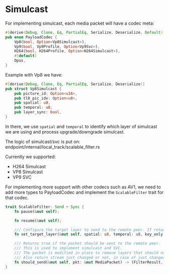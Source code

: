 # Simulcast

For implementing simulcast, each media packet will have a codec meta:

```rust
#[derive(Debug, Clone, Eq, PartialEq, Serialize, Deserialize, Default)]
pub enum PayloadCodec {
    Vp8(bool, Option<Vp8Simulcast>),
    Vp9(bool, Vp9Profile, Option<Vp9Svc>),
    H264(bool, H264Profile, Option<H264Simulcast>),
    #[default]
    Opus,
}
```

Example with Vp8 we have:

```rust
#[derive(Debug, Clone, Eq, PartialEq, Serialize, Deserialize)]
pub struct Vp8Simulcast {
    pub picture_id: Option<u16>,
    pub tl0_pic_idx: Option<u8>,
    pub spatial: u8,
    pub temporal: u8,
    pub layer_sync: bool,
}
```

In there, we use `spatial` and `temporal` to identify which layer of simulcast we are using and process upgrade/downgrade simulcast. 

The logic of simulcast/svc is put on: endpoint/internal/local_track/scalable_filter.rs

Currently we supported:

- H264 Simulcast
- VP8 Simulcast
- VP9 SVC

For implementing more support with other codecs such as AV1, we need to add more types to PayloadCodec and implement the `ScalableFilter` trait for that codec.

```rust
trait ScalableFilter: Send + Sync {
    fn pause(&mut self);

    fn resume(&mut self);

    /// Configure the target layer to send to the remote peer. If return true => should send a key frame.
    fn set_target_layer(&mut self, spatial: u8, temporal: u8, key_only: bool) -> bool;

    /// Returns true if the packet should be sent to the remote peer.
    /// This is used to implement simulcast and SVC.
    /// The packet is modified in place to remove layers that should not be sent.
    /// Also return stream just changed or not, in case of just changed => need reinit seq and ts rewriter
    fn should_send(&mut self, pkt: &mut MediaPacket) -> (FilterResult, bool);
}
```